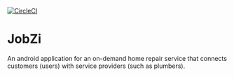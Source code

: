 [![CircleCI](https://circleci.com/gh/SEG2105-Group/JobZi/tree/development.svg?style=svg)](https://circleci.com/gh/SEG2105-Group/JobZi/tree/development)

# JobZi

An android application for an on-demand home repair service that connects customers (users) with service providers (such as plumbers).
